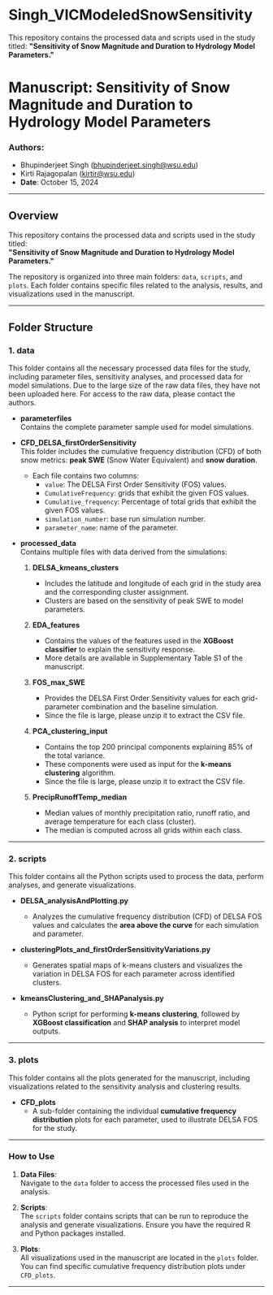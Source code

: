 # Singh_VICModeledSnowSensitivity
 This repository contains the processed data and scripts used in the study titled:   **"Sensitivity of Snow Magnitude and Duration to Hydrology Model Parameters."**

# Manuscript: Sensitivity of Snow Magnitude and Duration to Hydrology Model Parameters  
### Authors:  
- Bhupinderjeet Singh (bhupinderjeet.singh@wsu.edu)  
- Kirti Rajagopalan (kirtir@wsu.edu)  
- **Date**: October 15, 2024  
---

## Overview

This repository contains the processed data and scripts used in the study titled:  
**"Sensitivity of Snow Magnitude and Duration to Hydrology Model Parameters."**

The repository is organized into three main folders: `data`, `scripts`, and `plots`. Each folder contains specific files related to the analysis, results, and visualizations used in the manuscript.

---

## Folder Structure

### 1. **data**

This folder contains all the necessary processed data files for the study, including parameter files, sensitivity analyses, and processed data for model simulations. Due to the large size of the raw data files, they have not been uploaded here. For access to the raw data, please contact the authors.

- **parameterfiles**  
  Contains the complete parameter sample used for model simulations.

- **CFD_DELSA_firstOrderSensitivity**  
  This folder includes the cumulative frequency distribution (CFD) of both snow metrics: **peak SWE** (Snow Water Equivalent) and **snow duration**.  
  - Each file contains two columns:
    - `value`: The DELSA First Order Sensitivity (FOS) values.
	- `CumulativeFrequency`: grids that exhibit the given FOS values.
    - `Cumulative_frequency`: Percentage of total grids that exhibit the given FOS values.
	- `simulation_number`: base run simulation number.
	- `parameter_name`: name of the parameter.

- **processed_data**  
  Contains multiple files with data derived from the simulations:
  
  1. **DELSA_kmeans_clusters**  
     - Includes the latitude and longitude of each grid in the study area and the corresponding cluster assignment.  
     - Clusters are based on the sensitivity of peak SWE to model parameters.
  
  2. **EDA_features**  
     - Contains the values of the features used in the **XGBoost classifier** to explain the sensitivity response.  
     - More details are available in Supplementary Table S1 of the manuscript.
  
  3. **FOS_max_SWE**  
     - Provides the DELSA First Order Sensitivity values for each grid-parameter combination and the baseline simulation.
     - Since the file is large, please unzip it to extract the CSV file.
  
  4. **PCA_clustering_input**  
     - Contains the top 200 principal components explaining 85% of the total variance.  
     - These components were used as input for the **k-means clustering** algorithm.
     - Since the file is large, please unzip it to extract the CSV file.
  
  5. **PrecipRunoffTemp_median**  
     - Median values of monthly precipitation ratio, runoff ratio, and average temperature for each class (cluster).  
     - The median is computed across all grids within each class.

---

### 2. **scripts**

This folder contains all the Python scripts used to process the data, perform analyses, and generate visualizations.

- **DELSA_analysisAndPlotting.py**  
  - Analyzes the cumulative frequency distribution (CFD) of DELSA FOS values and calculates the **area above the curve** for each simulation and parameter.
  
- **clusteringPlots_and_firstOrderSensitivityVariations.py**  
  - Generates spatial maps of k-means clusters and visualizes the variation in DELSA FOS for each parameter across identified clusters.
  
- **kmeansClustering_and_SHAPanalysis.py**  
  - Python script for performing **k-means clustering**, followed by **XGBoost classification** and **SHAP analysis** to interpret model outputs.

---

### 3. **plots**

This folder contains all the plots generated for the manuscript, including visualizations related to the sensitivity analysis and clustering results.

- **CFD_plots**  
  - A sub-folder containing the individual **cumulative frequency distribution** plots for each parameter, used to illustrate DELSA FOS for the study.

---

### How to Use

1. **Data Files**:  
   Navigate to the `data` folder to access the processed files used in the analysis.
   
2. **Scripts**:  
   The `scripts` folder contains scripts that can be run to reproduce the analysis and generate visualizations. Ensure you have the required R and Python packages installed.

3. **Plots**:  
   All visualizations used in the manuscript are located in the `plots` folder. You can find specific cumulative frequency distribution plots under `CFD_plots`.

---
